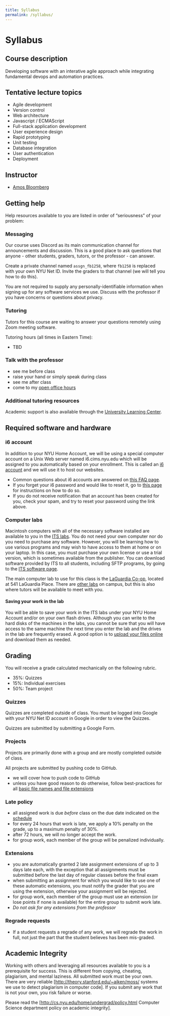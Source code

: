 ```yaml
---
title: Syllabus
permalink: /syllabus/
---
```


# Syllabus

## Course description

Developing software with an interative agile approach while integrating fundamental devops and automation practices.

## Tentative lecture topics

- Agile development
- Version control
- Web architecture
- Javascript / ECMAScript
- Full-stack application development
- User experience design
- Rapid prototyping
- Unit testing
- Database integration
- User authentication
- Deployment

## Instructor

- [Amos Bloomberg](https://amosbloomberg.com)

## Getting help

Help resources available to you are listed in order of “seriousness” of your problem:

### Messaging

Our course uses Discord as its main communication channel for announcements and discussion. This is a good place to ask questions that anyone - other students, graders, tutors, or the professor - can answer.

Create a private channel named `assgn_fb1258`, where `fb1258` is replaced with your own NYU Net ID. Invite the graders to that channel (we will tell you how to do this).

You are not required to supply any personally-identifiable information when signing up for any software services we use. Discuss with the professor if you have concerns or questions about privacy.

### Tutoring

Tutors for this course are waiting to answer your questions remotely using Zoom meeting software.

Tutoring hours (all times in Eastern Time):

- TBD

### Talk with the professor

- see me before class
- raise your hand or simply speak during class
- see me after class
- come to my [open office hours](https://knowledge.kitchen/Amos_Bloomberg#Contact_Info)

### Additional tutoring resources

Academic support is also available through the [University Learning Center](http://www.nyu.edu/ulc).

## Required software and hardware

### i6 account

In addition to your NYU Home Account, we will be using a special computer account on a Unix Web server named i6.cims.nyu.edu which will be assigned to you automatically based on your enrollment. This is called an [i6 account](http://cims.nyu.edu/webapps/content/systems/resources/i6) and we will use it to host our websites.

- Common questions about i6 accounts are answered on [this FAQ page](https://cims.nyu.edu/webapps/content/systems/resources/i6/faq).
- If you forget your i6 password and would like to reset it, go to [this page](https://cims.nyu.edu/webapps/content/systems/resources/i6/resetpassword) for instructions on how to do so.
- If you do not receive notification that an account has been created for you, check your spam, and try to reset your password using the link above.

### Computer labs

Macintosh computers with all of the necessary software installed are available to you in the [ITS labs](http://www.nyu.edu/its/labs/). You do not need your own computer nor do you need to purchase any software. However, you will be learning how to use various programs and may wish to have access to them at home or on your laptop. In this case, you must purchase your own license or use a trial version, which is sometimes available from the publisher. You can download software provided by ITS to all students, including SFTP programs, by going to the [ITS software page](https://www.nyu.edu/its/software/).

The main computer lab to use for this class is the [LaGuardia Co-op](http://www.nyu.edu/life/information-technology/locations-and-facilities/student-technology-centers/laguardia-co-op.html), located at 541 LaGuardia Place. There are [other labs](http://www.nyu.edu/its/labs/) on campus, but this is also where tutors will be available to meet with you.

#### Saving your work in the lab

You will be able to save your work in the ITS labs under your NYU Home Account and/or on your own flash drives. Although you can write to the hard disks of the machines in the labs, you cannot be sure that you will have access to the same machine the next time you enter the lab and the drives in the lab are frequently erased. A good option is to [upload your files online](https://knowledge.kitchen/Transfer_files_to_the_i6_web_server) and download them as needed.

## Grading

You will receive a grade calculated mechanically on the following rubric.

- 35%: Quizzes
- 15%: Individual exercises
- 50%: Team project

### Quizzes

Quizzes are completed outside of class. You must be logged into Google with your NYU Net ID account in Google in order to view the Quizzes.

Quizzes are submitted by submitting a Google Form.

### Projects

Projects are primarily done with a group and are mostly completed outside of class.

All projects are submitted by pushing code to GitHub.

- we will cover how to push code to GitHub
- unless you have good reason to do otherwise, follow best-practices for all [basic file names and file extensions](https://knowledge.kitchen/Basic_computer_concepts#File_names)

### Late policy

- all assigned work is due _before_ class on the due date indicated on the [schedule](/)
- for every 24 hours that work is late, we apply a 10% penalty on the grade, up to a maximum penalty of 30%.
- after 72 hours, we will no longer accept the work.
- for group work, each member of the group will be penalized individually.

### Extensions

- you are automatically granted 2 late assignment extensions of up to 3 days late each, with the exception that all assignments must be submitted before the last day of regular classes before the final exam
- when submitting an assignment for which you would like to use one of these automatic extensions, you must notify the grader that you are using the extension, otherwise your assignment will be rejected.
- for group work, each member of the group must use an extension (or lose points if none is available) for the entire group to submit work late.
- _Do not ask for any extensions from the professor_

### Regrade requests

- If a student requests a regrade of any work, we will regrade the work in full, not just the part that the student believes has been mis-graded.

## Academic Integrity

Working with others and leveraging all resources available to you is a prerequisite for success. This is different from copying, cheating, plagiarism, and mental laziness. All submitted work must be your own. There are very reliable [http://theory.stanford.edu/~aiken/moss/ systems we use to detect plagiarism in computer code]. If you submit any work that is not your own, you risk failure or worse.

Please read the [http://cs.nyu.edu/home/undergrad/policy.html Computer Science department policy on academic integrity].
